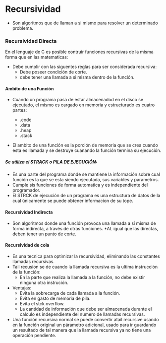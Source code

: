 # Recursividad

* Son algoritmos que de llaman a si mismo para resolver un determinado problema.

### Recursividad Directa

En el lenguaje de C es posible contruir funciones recursivas de la misma forma que en las matematicas:

* Debe cumplir con las siguentes reglas para ser considerada recursiva:
    - Debe poseer condición de corte.
    - debe tener una llamada a si misma dentro de la función.

#### Ambito de una Función
* Cuando un programa pasa de estar almacenadod en el disco se ejecutado, el mismo es cargado en memoria y estructurado es cuatro partes:
    - .code
    - .data
    - .heap
    - .stack

* El ambito de una función es la porción de memoria que se crea cuando esta es llamada y se destruye cuanando la función termina su ejecución.

##### Se utiliza el STRACK o PILA DE EJECUCIÓN:
- Es una parte del programa donde se mantiene la información sobre cual función es la que se esta siendo ejecutada, sus variables y parametros.
- Cumple sis funciones de forma automatica  y es independiente del programador.
- El STRCK de ejecución de un programa es una estructura de datos de la cual únicamente se puede obtener informacion de su tope.
#### Recursividad Indirecta
* Son algoritmos donde una función provoca una llamada a sí misma de forma indirecta, a través de otras funciones.
*AL igual que las directas, deben tener un punto de corte.

#### Recursividad de cola   
* Es una tecnica para optimizar la recursividad, eliminando las 
constantes llamadas recursivas.
* Tail recusion se de cuando la llamada recursiva es la ultima instrucción de la función:
    - En la parte que realiza la llamada a la función, no debe existir ninguna otra instrución.
* Ventajas:
    - Evita la sobrecarga de cada llamada a la función.
    - Evita en gasto de memoria de pila.
    - Evita el stck overflow.
    - La cantidad de información que debe ser almacenada durante el calculo es independiente del numero de llamadas recursivas.
* Una función recursiva normal se puede convertir atail recursive usando en la función original un párametro adicional, usado para ir guardando un resultado de tal manera que la llamada recursiva ya no tiene una operación pendiente.
    